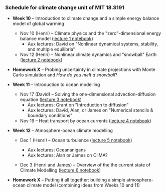### Schedule for climate change unit of MIT 18.S191

- **Week 10** – Introduction to climate change and a simple energy balance model of global warming
  - Nov 10 (Henri) – Climate physics and the "zero"-dimensional energy balance model ([lecture 1 notebook](https://github.com/hdrake/simplEarth/blob/main/1_energy_balance_model.jl))
    - Aux lectures: David on "Nonlinear dynamical systems, stability, and multiple equilibria"
  - Nov 12 (Henri) – Nonlinear climate dynamics and "snowball" Earth ([lecture 2 notebook](https://github.com/hdrake/simplEarth/blob/main/2_ebm_multiple_equilibria.jl))
  
- **Homework X** – Probing uncertainty in climate projections with Monte Carlo simulation and *How do you melt a snowball*?
  
- **Week 11** – Introduction to ocean modelling
  - Nov 17 (David) – Solving the one-dimensional advection-diffusion equation ([lecture 3 notebook](https://github.com/hdrake/simplEarth/blob/main/3_advection_diffusion.jl))
    - Aux lectures: Grant on "Introduction to diffusion"
    - Aux lectures: David, Alan, or James on "Numerical stencils & boundary conditions"
  - Nov 19 – Heat transport by ocean currents ([lecture 4 notebook](https://github.com/hdrake/simplEarth/blob/main/4_ocean_climate_response.jl))
  
- **Week 12** – Atmosphere-ocean climate modelling
  - Dec 1 (Henri) – Ocean turbulence ([lecture 5 notebook](https://github.com/hdrake/simplEarth/blob/main/5_ocean_turbulence.jl))
    - Aux lectures: Oceananigans
    - Aux lectures: Alan or James on CliMA?
    
  - Dec 3 (Henri and James) – Overview of the the current state of Climate Modelling ([lecture 6 notebook](https://github.com/hdrake/simplEarth/blob/main/6_ocean_climate_feedbacks.jl))

- **Homework X** – Putting it all together: building a simple atmosphere-ocean climate model (combining ideas from Weeks 10 and 11)
